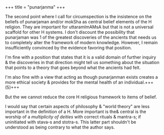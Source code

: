 +++
title = "punarjanma"
+++

The second point where I call for circumspection is the insistence on the beliefs of punarjaman and/or mokSha as central belief elements of the H religion. They are important for uttaramImAMsA but that is not a universal scaffold for other H systems. I don't discount the possibility that punarjaman was 1 of the greatest discoveries of the ancients that needs us to completely alter the framework of modern knowledge. However, I remain insufficiently convinced by the evidence favoring that position.

I'm fine with a position that states that it is a valid domain of further inquiry & the discoveries in that direction might tell us something about the situation that points to a theory that goes beyond what the ancients had felt.

I'm also fine with a view that acting as though punarjanman exists creates a more ethical society & provides for the mental health of an individual.+++(5)+++

But the we cannot reduce the core H religious framework to items of belief.

I would say that certain aspects of philosophy & "world theory" are less important in the definition of a H. More important is the& central is the worship of a *multiplicity of deities* with correct rituals & mantra-s; if uninitiated with stava-s and stotra-s. This latter part shouldn't be understood as being contrary to what the author says.